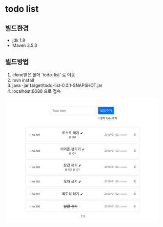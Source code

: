 # todo list
## 빌드환경
- jdk 1.8
- Maven 3.5.3
## 빌드방법
1. clone받은 폴더 'todo-list' 로 이동
2. mvn install
3. java -jar target/todo-list-0.0.1-SNAPSHOT.jar
4. localhost:8080 으로 접속

![main](./screenshot.png)